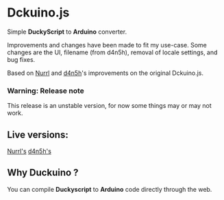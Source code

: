 # Dckuino.js
Simple **DuckyScript** to **Arduino** converter.

Improvements and changes have been made to fit my use-case. Some changes are the UI, filename (from d4n5h), removal of locale settings, and bug fixes.

Based on [Nurrl](https://nurrl.github.io/Duckuino/) and [d4n5h](https://github.com/d4n5h/Duckuino)'s improvements on the original Dckuino.js.

### Warning: Release note
This release is an unstable version, for now some things may or may not work.

## Live versions:
[Nurrl's](https://nurrl.github.io/Duckuino/)
[d4n5h's](https://github.com/d4n5h/Duckuino)

## Why Duckuino ?
You can compile **Duckyscript** to **Arduino** code directly through the web.